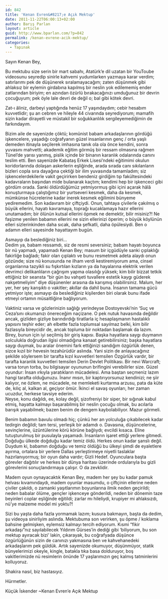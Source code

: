 ```yaml
---
id: 842
title: 'Kenan Evren&#8217;e Açık Mektup'
date: 2011-11-22T06:00:13+02:00
author: Barış Parlan
layout: article
guid: http://www.bparlan.com/?p=842
permalink: /kenan-evrene-acik-mektup/
categories:
  - Tapınak
---
```


Sayın Kenan Bey,

Bu mektubu size serin bir mart sabahı, Atatürk&#8217;e dil uzatan bir YouToube videosunu seyredip sinirle kahvemi yudumlarken yazmaya karar verdim; satırlarımı pek de düşünerek sıralamayacağım; zaten düşünmek gibi ahlaksız bir eylemin girdabına kapılmış bir neslin yok edilememiş ender zatlarından biriyim; en azından özürlü bırakacağınızı umduğunuz bir devrin çocuğuyum; pek öyle lale devri de değil o; bal gibi kötek devri.

Zat-ı âliniz, darbeyi yaptığında henüz 17 yaşındaydım; cebir hesabım kuvvetlidir; şu an cebren ve hileyle 44 civarında seyrediyorum; mamafih sizin kadar dirayetli ve müstakil bir soğukkanlılık sergileyemediğimin de farkındayım.

Bizim aile de sayenizde çöktü; komünist babam arkadaşlarının gördüğü işkencelere, yaşadığı coğrafyanın güzel insanlarının genç / orta yaşlı demeden itinayla seçilerek imhasına tanık ola ola önce kendini, sonra yuvasını mahvetti; akademik eğitim görmüş bir ressam olmasına rağmen Tünel&#8217;de yarısı yanmış, pislik içinde bir binanın karanlık odalarında canını teslim etti. Ben sayenizde Kabataş Erkek Lisesi&#8217;ndeki eğitimimi okulun koridorlarında dolaşan askerlerin eşliğinde, arada sırada canı sıkılanların bizleri copla sıra dayağına çektiği bir ilim yuvasında tamamladım; siz işkencelerdekilerle vakit geçirirken bendeniz girdiğim tıp fakültesindeki kadavraların başından mide bulanarak kaçtım; kendimi hep bir işkenceci gibi gördüm orada. Sanki öldürdüğümüz yetmiyormuş gibi içini açarak hâlâ konuşturmaya çalıştığımız bir yurtseveri kesmek, daha da kesmek, mümkünse hücrelerine kadar inerek kesmek eğilimini bünyeme yediremedim. Son kadavram bir çiftçiydi. Onun, tahtaya çivilerle çakılmış o büyük ellerini, hayatı kavramaya, toprağı kucaklamaya hazır ellerini unutamadım; bir ölünün kutsal ellerini öpmek ne demektir, bilir misiniz?! Ne faşizme yenilen babamın ellerini ne sizin ellerinizi öperim; o büyük köylünün elleri sizlerinkinden daha sıcak, daha şefkatli, daha öpülesiydi. Ben o adamın elleri sayesinde hayattayım bugün.

Asmayıp da beslediğiniz biri&#8230;  
Dedim ya, babam ressamdı, siz de resmi seversiniz; babam hayatı boyunca bir nü yapmadı, yapamadı Kenan Bey; masum bir içgüdüyle sanki çıplaklığı fakirliğe bağladı; fakir olan çıplaktı ve bunu resmetmek adeta alaydı onun gözünde; size nü konusunda ne ilham verdi kestiremiyorum ama, cinsel organlarına tazyikli su fışkırtılan kızların ya da hayalarına elektrik verilen devrimci delikanlıların çağrışım yapma olasılığı yüksek; kim bilir bizzat tetkik ettiğiniz bir seansta &#8220;bir gün bu vahşeti tuvallere estetik kaygı güderek nakşetmeliyim&#8221; diye düşünenler arasına da karışmış olabilirsiniz. Malum, her yer, her şey karışıktı o vakitler; akıllar da dahil buna. İnsanın tamama gücü yetmiyor işte; asmayıp da beslediğiniz kişilerden biri olarak bunu ifade etmeyi ortamın müsaitliğine bağlıyorum.

Vaktiniz varsa ve gözlerinizin sağlığı yerindeyse Dostoyevski&#8217;nin &#8216;Suç ve Ceza&#8217;sını okumanızı önereceğim naçizane. O pek nutuk havasında değildir ancak, gizliden gizliye barındırdığı tiratlarla iç hesaplaşmanın hastalıklı yapısını teşhir eder; ah elbette fazla toplumsal sayılmaz belki, kim bilir fazlasıyla bireycidir de, ancak topluma bir noktadan başlamak da lazım. Birey, bunun için iyi seçilmiş bir giriş kapısı. Başka hayatlara saygı duymanın solculukla doğrudan ilgisi olmadığına kanaat getirebilirsiniz; başka hayatlara saygı duymak, bu aralar önemini fark ettiğinizi sandığım özgürlük denen, sizce kızıl bir hevesin tezahürüdür aslında. Yani sizin de anlayacağınız şekilde söylersem bir tarafta kızıl kuvvetleri temsilen Özgürlük vardır, bir tarafta karanlık kuvvetleri temsilen Derin Devlet Politikası. Bir nevi Warcraft; varsa torun torba, bu bilgisayar oyununun brifingini verebilirler size. Güzel oyundur: İnsan ırkıyla yaratıkların mücadelesi. Ama baştan seçmeniz lazım hangi tarafta olduğunuzu. İnanır mısın, bir kaptırıyorsunuz kendinizi; ne şiir kalıyor, ne özlem, ne mücadele, ne memleketi kurtarma arzusu, pata da küte de, kılıç al, kalkan al, geçiyor ömür. İkinci el savaş oyunları, her zaman ucuzdur, herkese tavsiye ederim.  
Neyse, konu dağıldı, ee, kolay değil, şizofreniyi bir siper, bir sığınak kabul etmiş, hayatta kalmayı başarabilmiş bir neslin çocuğu olmak, bu acılarla barışık yaşabilmek; bazen benim de dengem kaybolabiliyor. Mazur görmeli.

Benim babamın bavulu olmadı hiç; çünkü her an yolculuğa çıkabilecek kadar tedirgin değildi; tam tersi, yerleşik bir adamdı o. Davasına, düşüncelerine, sevinçlerine, üzüntülerine körü körüne bağlıydı; evcildi kısaca. Eline tutuşturulmuş bir pusulayla yaşamadı. İnsanların işaret ettiği yerlere gitmedi. Doğduğu ülkede doğduğu kadar temiz öldü. Herkes onun kadar şanslı değil. Duydum ki, babamın doğduğu ve temiz öldüğü bu ülkeyi şimdi de eyaletlere ayırma, ortalara bir yerlere Dallas yerleştirmeye niyetli taslaklar hazırlanıyormuş; bir oyun daha vardır; Gizli Hedef. Oyunculara başta görevler dağıtılır ve herkes bir dünya haritası üzerinde ordularıyla bu gizli görevlerini sonuçlandırmaya çalışır. O da zevklidir.

Madem oyun oynayacaktık Kenan Bey, madem her şey bu kadar pamuk helvası kıvamındaydı, madem oyunlar masumdu, o çiftçinin ellerine neden çiviler çakıldı, o zamanki yaşıtlarımın boyunlarına ilmik neden geçirildi; neden babalar ölüme, gençler işkenceye gönderildi, neden bir dönemin taze beyinleri coplar eşliğinde eğitildi; zarlar mı hileliydi, krupiyer mi ahlaksızdı, nü&#8217;ye malzeme model mi yoktu?!

Sizi bu yaşta daha fazla yormamak lazım; kusura bakmayın, başta da dedim, şu videoya sinirliyim aslında. Mektubuma son verirken, şu öpme / koklama bahsine gelmişken, eylemsiz kalmayı tercih ediyorum. Kısmi &#8220;fikir arkadaşı&#8221;nız sayılabilecek Yıldırım Gürses&#8217;in dediği gibi &#8216;biliyorum, bu son mektup ayıracak bizi&#8217; lakin, çıkarayak, bu coğrafyada düşünce özgürlüğünün sizin de canınızı yakmasına ben ve kahvehanedeki arkadaşlarım pek güldük. Artık sayenizde okumuyor, düşünmüyor, statik bünyelerimizi okeyle, kingle, batakla tıka basa dolduruyor, boş vakitlerimizde nü resimlerin önünde 17 yaşlarımızın geç kalmış tatminlerini kolluyoruz.

Shakira nasıl, biz hastasıyız.

Hürmetler.

Küçük İskender ~Kenan Evren&#8217;e Açık Mektup
